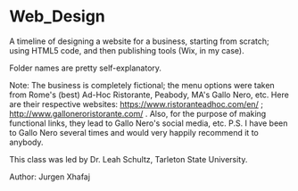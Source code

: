 # Web_Design
A timeline of designing a website for a business, starting from scratch; using HTML5 code, and then publishing tools (Wix, in my case).

Folder names are pretty self-explanatory.

Note: The business is completely fictional; the menu options were taken from Rome's (best) Ad-Hoc Ristorante, Peabody, MA's Gallo Nero, etc. Here are their respective websites: https://www.ristoranteadhoc.com/en/ ; http://www.galloneroristorante.com/ .
Also, for the purpose of making functional links, they lead to Gallo Nero's social media, etc.
P.S. I have been to Gallo Nero several times and would very happily recommend it to anybody.

This class was led by Dr. Leah Schultz, Tarleton State University.

Author: Jurgen Xhafaj
